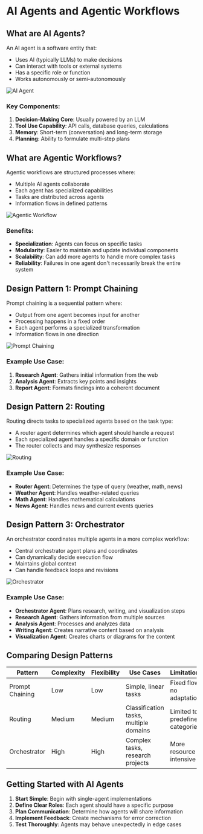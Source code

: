 # AI Agents and Agentic Workflows

## What are AI Agents?

An AI agent is a software entity that:
- Uses AI (typically LLMs) to make decisions
- Can interact with tools or external systems
- Has a specific role or function
- Works autonomously or semi-autonomously

![AI Agent](https://mermaid.ink/img/pako:eNptkMFqwzAMhl9F6LSD9QG8w2A0W2-F7WKssY0hToztrNA0effJbhLWjYMs_frRJ_23KL0hkUVD_ZNyvn2eGZTnVk4jxQRW5Z2iyWgN1lB0rqFXz3e49M7i8TWNQb28VmRxBks7NYOxB_RkTeHx3OUZIy7LYijSj6MFZG_jmD_6aQnMEUIzDt6-sMtXHxeuh0RPmrL4pFjClxZKWW8qsnkVSHcR2pJMzS2FUtTkRkWOJiSzGEXbB2oDA1-5nyhmKFFx_6PCRiHqO9miYUvQ_Cgah3uQLXY0paoSVeJPXmnx_QcIXWOM?type=png)

### Key Components:
1. **Decision-Making Core**: Usually powered by an LLM
2. **Tool Use Capability**: API calls, database queries, calculations
3. **Memory**: Short-term (conversation) and long-term storage
4. **Planning**: Ability to formulate multi-step plans

## What are Agentic Workflows?

Agentic workflows are structured processes where:
- Multiple AI agents collaborate
- Each agent has specialized capabilities
- Tasks are distributed across agents
- Information flows in defined patterns

![Agentic Workflow](https://mermaid.ink/img/pako:eNp1ksFqwzAMhl9F6NRBs6fw0l0Gg2W9FbaDMcY2hroJtrNC0-TdJ7tJWFfopUjfL_RL_jl0_kDQ03aP5uDE37lRsZC1HJnbHryajK4kC8GM3LJz4-8gpqCwiCWrvfvYewsFXccen0i37KwBGxLR9UkO72XJQiP3qeeuOhF7o4bkPB95XXAIanh-N8wsAScfhyQWdiOLwWiub5QauDWRz76wtpyrrCXH4B1FPvZmi5HdCLvJXdOZPkyoB2Y7cGjt60Jjqoq2Z5HiEwvfMV5D75JlqvCiBflf8KvmGcRl6bHzFWu1KZW9AcuqN6HnQX5Ru5k7nEYrv2NaLzozm-JV6NP3t9Dl_wUAAP__he-PsQ?type=png)

### Benefits:
- **Specialization**: Agents can focus on specific tasks
- **Modularity**: Easier to maintain and update individual components
- **Scalability**: Can add more agents to handle more complex tasks
- **Reliability**: Failures in one agent don't necessarily break the entire system

## Design Pattern 1: Prompt Chaining

Prompt chaining is a sequential pattern where:
- Output from one agent becomes input for another
- Processing happens in a fixed order
- Each agent performs a specialized transformation
- Information flows in one direction

![Prompt Chaining](https://mermaid.ink/img/pako:eNptkcFOwzAMhl_FymnTxANkBw5IiMEFwWGiKq2ZKpomJc6EpvLu2GnXrYAvsf_fX2zHO1d6R87lhuqzvvYPO41K66Am9IN3KrZUdiQzKEtgY6_7L3eZndtqHwTYqqFgh1cwtLDarP0OLWkTGLRD0MjUxJguwaX8lmIbTePVmQxSjBL0USWeJnZZ6C7uW1wTq3EcwRuZ8dDWR03-UgRS00tqOuMDqUGTn2gOjkW4tskxjUvaBF5XGA0IRSvjlgJyeW4oRkfMUfhMISZuXO5zwTQVH-lcrt1fhRbDWL7BmibbgQsOVMl_y3jdxr9oMRsvK4oR9rhV7ZylHV1URPQTtgZG7BXYlXZRrG22mGFV9HlxgSPDdpxLbIbLj8tzqcDTVHnrSi-7Fmh9mPyd64YnvFeVLOP6fvgBYVGOfQ?type=png)

### Example Use Case:
1. **Research Agent**: Gathers initial information from the web
2. **Analysis Agent**: Extracts key points and insights  
3. **Report Agent**: Formats findings into a coherent document

## Design Pattern 2: Routing

Routing directs tasks to specialized agents based on the task type:
- A router agent determines which agent should handle a request
- Each specialized agent handles a specific domain or function
- The router collects and may synthesize responses

![Routing](https://mermaid.ink/img/pako:eNp9ks9OwzAMxl8lynHT4AGyAwek_ThMrIcJUZrGqiFN0thT0dS9O0nWdRMC9hLl-_n7ZMd7VQRCSl0b7Z7r0F0OFnQIPY3G9jEYnYbDjgwTOENg3LX_UMsYAvyRH1w9E_Rd9N6HOAVgWAaYrQwZoqVBwr2zPbHD3CaYrNlr6t5LtUBjmwZZz0hqr-Nw8Y7n2JS4NnqvQGAZB2K70hShSE2HwUgYI-hRgz8lvclB-S1QgxMUWjrpQEL5qLVlOIwxvJ0BoEfuieKYm_HpdbBuoh8ORnpy5KLxE6gSdpsqZuYyFgnGrpYQOJF5pDMFFk_4ZhQ90jfknXZ0XBW6ajMx_wSSVdwr_2-mZ7vMN5tvmLcbplqeiD3ujq2dTazJNSri_xtZhGujOaiduGiO5du8xRWTer4oL3DiGB6o0thedq-ml5NOHz3PlX-Zxg6_w1LsOI2HrL4BgaemFw?type=png)

### Example Use Case:
- **Router Agent**: Determines the type of query (weather, math, news)
- **Weather Agent**: Handles weather-related queries
- **Math Agent**: Handles mathematical calculations
- **News Agent**: Handles news and current events queries

## Design Pattern 3: Orchestrator

An orchestrator coordinates multiple agents in a more complex workflow:
- Central orchestrator agent plans and coordinates
- Can dynamically decide execution flow
- Maintains global context
- Can handle feedback loops and revisions

![Orchestrator](https://mermaid.ink/img/pako:eNqFU8tuwjAQ_BVrT0UCPoD2UFSJ0h5Q1UPVQ2UTB6ySGNlOoUL8e52HE0Ip5JLsvDw7O4lPvAwZctEw2r7UubvtLagcOpoMd3kwJg3HHVkmcIbAuGv_LpbRe_jFv5h6ELTdi-B9cCMAQwtgdjJmiJYGCQ_OdsQOc5tgsmavqXsr1RqNbRpkPSOp3cXu7B33sanwaHSvQGAVI7JdaYtQpKZDbyS0EfSkwZ-DXueg_IGoxxEKLZ10IKF81toycBjC1xkAeuSZKC65GZ9eB-sm-rFnoycnrho_giqxt6lipjdjkWDsaknCJzIP9EHB4gk_JkUP9A1555c4rgpdtJmY_wSSVdwrf2-mZ7usLzYfMG_X3LU8EXs8z9s6m1iTa1TE_2-kCY-N5qCuYtUc87d5izsmBV2VVzhyDPdUaWxvd39MtxOdvnu-U3ho3A4_w1LsOI27rO4Yj5yZ?type=png)

### Example Use Case:
- **Orchestrator Agent**: Plans research, writing, and visualization steps
- **Research Agent**: Gathers information from multiple sources
- **Analysis Agent**: Processes and analyzes data
- **Writing Agent**: Creates narrative content based on analysis
- **Visualization Agent**: Creates charts or diagrams for the content

## Comparing Design Patterns

| Pattern | Complexity | Flexibility | Use Cases | Limitations |
|---------|------------|-------------|-----------|-------------|
| Prompt Chaining | Low | Low | Simple, linear tasks | Fixed flow, no adaptation |
| Routing | Medium | Medium | Classification tasks, multiple domains | Limited to predefined categories |
| Orchestrator | High | High | Complex tasks, research projects | More resource intensive |

## Getting Started with AI Agents

1. **Start Simple**: Begin with single-agent implementations
2. **Define Clear Roles**: Each agent should have a specific purpose
3. **Plan Communication**: Determine how agents will share information
4. **Implement Feedback**: Create mechanisms for error correction
5. **Test Thoroughly**: Agents may behave unexpectedly in edge cases

